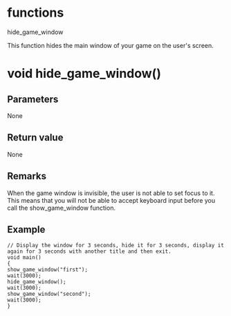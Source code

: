 # functions

hide_game_window

  


This function hides the main window of your game on the user's screen.  


# void hide_game_window()

## Parameters

None

## Return value

None

## Remarks

When the game window is invisible, the user is not able to set focus to it. This means that you will not be able to accept keyboard input before you call the show_game_window function.

## Example


```
// Display the window for 3 seconds, hide it for 3 seconds, display it again for 3 seconds with another title and then exit.
void main()
{
show_game_window("first");
wait(3000);
hide_game_window();
wait(3000);
show_game_window("second");
wait(3000);
}

```
